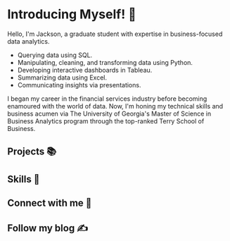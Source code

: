 # Introducing Myself! 👋

<!--
**JacksonWaddleton/JacksonWaddleton** is a ✨ _special_ ✨ repository because its `README.md` (this file) appears on your GitHub profile.

Here are some ideas to get you started:
-->

Hello, I'm Jackson, a graduate student with expertise in business-focused data analytics. 

- Querying data using SQL.
- Manipulating, cleaning, and transforming data using Python.
- Developing interactive dashboards in Tableau.
- Summarizing data using Excel.
- Communicating insights via presentations.

I began my career in the financial services industry before becoming enamoured with the world of data. Now, I'm honing my technical skills and business acumen via The University of Georgia's Master of Science in Business Analytics program through the top-ranked Terry School of Business. 

## Projects 📚

## Skills 🔨

## Connect with me 🥂

## Follow my blog ✍️

